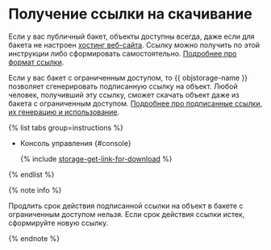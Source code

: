# Получение ссылки на скачивание

Если у вас публичный бакет, объекты доступны всегда, даже если для бакета не настроен [хостинг веб-сайта](../../concepts/hosting.md). Ссылку можно получить по этой инструкции либо сформировать самостоятельно. [Подробнее про формат ссылки](../../concepts/object.md#object-url).

Если у вас бакет с ограниченным доступом, то {{ objstorage-name }} позволяет сгенерировать подписанную ссылку на объект. Любой человек, получивший эту ссылку, сможет скачать объект даже из бакета с ограниченным доступом. [Подробнее про подписанные ссылки, их генерацию и использование](../../concepts/pre-signed-urls.md).

{% list tabs group=instructions %}

- Консоль управления {#console}

  {% include [storage-get-link-for-download](../../_includes_service/storage-get-link-for-download.md) %}

{% endlist %}

{% note info %}

Продлить срок действия подписанной ссылки на объект в бакете с ограниченным доступом нельзя. Если срок действия ссылки истек, сформируйте новую ссылку.

{% endnote %}
